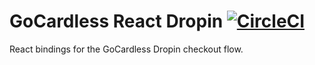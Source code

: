 # GoCardless React Dropin [![CircleCI](https://circleci.com/gh/gocardless/react-dropin.svg?style=svg&circleci-token=c6b0ed607b0c6bbc7c5f7ad895f0fa799fe0cd02)](https://circleci.com/gh/gocardless/react-dropin)

React bindings for the GoCardless Dropin checkout flow.
